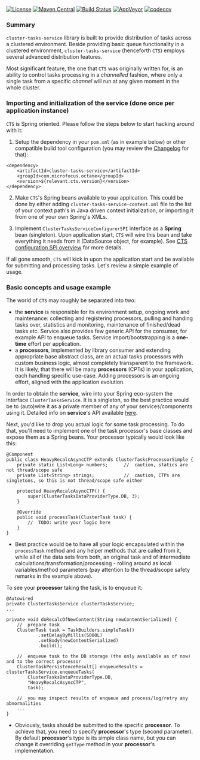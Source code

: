 [![License](https://img.shields.io/badge/License-Apache%202.0-blue.svg)](https://opensource.org/licenses/Apache-2.0)
[![Maven Central](https://img.shields.io/maven-central/v/com.microfocus/cluster-tasks-service.svg?label=Maven%20Central)](https://search.maven.org/search?q=g:%22com.microfocus%22%20AND%20a:%22cluster-tasks-service%22)
[![Build Status](https://travis-ci.org/MicroFocus/cluster-tasks-service.svg?branch=master)](https://travis-ci.org/MicroFocus/cluster-tasks-service)
[![AppVeyor](https://img.shields.io/appveyor/ci/gullerya/cluster-tasks-service.svg)](https://ci.appveyor.com/project/gullerya/cluster-tasks-service)
[![codecov](https://codecov.io/gh/MicroFocus/cluster-tasks-service/branch/master/graph/badge.svg)](https://codecov.io/gh/MicroFocus/cluster-tasks-service)

### Summary

`cluster-tasks-service` library is built to provide distribution of tasks across a clustered environment.
Beside providing basic queue functionality in a clustered environment, `cluster-tasks-service` (henceforth `CTS`) employs several advanced distribution features.

Most significant feature, the one that `CTS` was originally written for, is an ability to control tasks processing in a _channelled_ fashion, where only a single task from a specific _channel_ will run at any given moment in the whole cluster.


### Importing and initialization of the service (done once per application instance)

`CTS` is Spring oriented. Please follow the steps below to start hacking around with it:

1. Setup the dependency in your `pom.xml` (as in example below) or other compatible build tool configuration (you may review the [Changelog](docs/changelog.md) for that):
```
<dependency>
	<artifactId>cluster-tasks-service</artifactId>
	<groupId>com.microfocus.octane</groupId>
	<version>${relevant.cts.version}</version>
</dependency>
```

2. Make `CTS`'s Spring beans available to your application.
This could be done by either adding `cluster-tasks-service-context.xml` file to the list of your context path's in Java driven context initialization, or importing it from one of your own Spring's XMLs.

3. Implement `ClusterTasksServiceConfigurerSPI` interface as a __Spring__ bean (singleton).
Upon application start, `CTS` will wire this bean and take everything it needs from it (DataSource object, for example).
See [CTS configuration SPI overview](docs/cts-configurer-spi.md) for more details.
  
If all gone smooth, `CTS` will kick in upon the application start and be available for submitting and processing tasks.
Let's review a simple example of usage.

### Basic concepts and usage example

The world of `CTS` may roughly be separated into two:
- the __service__ is responsible for its environment setup, ongoing work and maintenance: collecting and registering processors, pulling and handing tasks over, statistics and monitoring, maintenance of finished/dead tasks etc.
 Service also provides few generic API for the consumer, for example API to enqueue tasks.
 Service import/bootstrapping is a __one-time__ effort per application.
- a __processors__, implemented by library consumer and extending appropriate base abstract class, are an actual tasks processors with custom business logic, almost completely transparent to the framework.
 It is likely, that there will be many __processors__ (CPTs) in your application, each handling specific use-case.
 Adding processors is an ongoing effort, aligned with the application evolution.

In order to obtain the __service__, wire into your Spring eco-system the interface `ClusterTasksService`. It is a singleton, so the best practice would be to (auto)wire it as a private member of any of your services/components using it.
Detailed info on __service__'s API available [here](docs/cts-service-api.md).

Next, you'd like to drop you actual logic for some task processing. To do that, you'll need to implement one of the task processor's base classes and expose them as a Spring beans.
Your processor typically would look like this:

```
@Component
public class HeavyRecalcAsyncCTP extends ClusterTasksProcessorSimple {
	private static List<Long> numbers;      //  caution, statics are not thread/scope safe
	private List<String> strings;           //  caution, CTPs are singletons, so this is not thread/scope safe either

	protected HeavyRecalcAsyncCTP() {
		super(ClusterTasksDataProviderType.DB, 3);
	}

	@Override
	public void processTask(ClusterTask task) {
		//  TODO: write your logic here
	}
}
```

<sup><sub>
- Best practice would be to have all your logic encapsulated within the `processTask` method and any helper methods that are called from it, while all of the data sets from both, an original task and of intermediate calculations/transformation/processing - rolling around as local variables/method parameters (pay attention to the thread/scope safety remarks in the example above).
</sub></sup>


To see your __processor__ taking the task, is to enqueue it:

```
@Autowired
private ClusterTasksService clusterTasksService;
...

private void doRecalcOfNewContent(String newContentSerialized) {
	//  prepare task
	ClusterTask task = TaskBuilders.simpleTask()
			.setDelayByMillis(5000L)
			.setBody(newContentSerialized)
			.build();

	//  enqueue task to the DB storage (the only available as of now) and to the correct processor
	ClusterTaskPersistenceResult[] enqueueResults = clusterTasksService.enqueueTasks(
		ClusterTasksDataProviderType.DB,
		"HeavyRecalcAsyncCTP",
		task);

	//  you may inspect results of enqueue and process/log/retry any abnormalities
	...
}
```

<sup><sub>
- Obviously, tasks should be submitted to the specific __processor__. To achieve that, you need to specify __processor__'s type (second parameter). By default __processor__'s type is its simple class name, but you can change it overriding `getType` method in your __processor__'s implementation.
</sub></sup>
